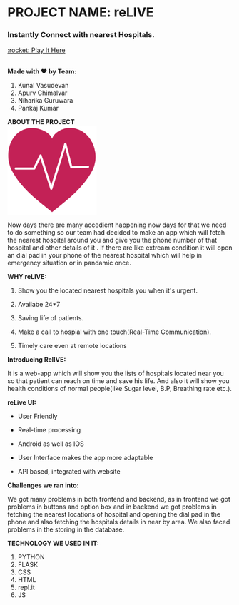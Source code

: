 <!-- PROJECT LOGO -->
<h1 align="left"> PROJECT NAME: reLIVE</h1>
<h3 align="left"> Instantly Connect with nearest Hospitals.</h3>
<a href="https://relive-flask-app.herokuapp.com" target="_blank">:rocket: Play It Here</a>
<br /><br />


**Made with :heart: by Team:**

1. Kunal Vasudevan
2. Apurv Chimalvar
3. Niharika Guruwara
4. Pankaj Kumar


**ABOUT THE PROJECT**
<br />
<img align="center" src="static/heart.png" alt="app" height="200px"/>

Now days there are many accedient happening now days for that we need to do something so our team had decided to make an app which will fetch the nearest hospital around you and give you the phone number of that hospital and other details of it . If there are like extream condition it will open an dial pad in your phone of the nearest hospital which will help in emergency situation or in pandamic once.  


**WHY reLIVE:**

1. Show you the located nearest hospitals you when it's urgent.

2. Availabe 24*7

3. Saving life of patients.

4. Make a call to hospial with one touch(Real-Time Communication).

5. Timely care even at remote locations


**Introducing RelIVE:**

It is a web-app which will show you the lists of hospitals located near you so that patient can reach on time and save his life. And also it will show you health conditions of normal people(like Sugar level, B.P, Breathing rate etc.).


**reLive UI:**

- User Friendly

- Real-time processing

- Android as well as IOS

- User Interface makes the app more adaptable

- API based, integrated with website 

**Challenges we ran into:**

We got many problems in both frontend and backend, as in frontend we got problems in buttons and option box and in backend we got problems in fetching the nearest locations of hospital and opening the dial pad in the phone and also fetching the hospitals details in near by area. We also faced problems in the storing in the database.


**TECHNOLOGY WE USED IN IT:**

1. PYTHON
2. FLASK
3. CSS
4. HTML
5. repl.it
6. JS

